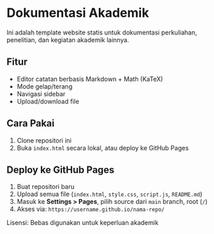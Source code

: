 # Dokumentasi Akademik

Ini adalah template website statis untuk dokumentasi perkuliahan, penelitian, dan kegiatan akademik lainnya.

## Fitur
- Editor catatan berbasis Markdown + Math (KaTeX)
- Mode gelap/terang
- Navigasi sidebar
- Upload/download file

## Cara Pakai
1. Clone repositori ini
2. Buka `index.html` secara lokal, atau deploy ke GitHub Pages

## Deploy ke GitHub Pages
1. Buat repositori baru
2. Upload semua file (`index.html`, `style.css`, `script.js`, `README.md`)
3. Masuk ke **Settings > Pages**, pilih source dari `main` branch, root (`/`)
4. Akses via: `https://username.github.io/nama-repo/`

Lisensi: Bebas digunakan untuk keperluan akademik
